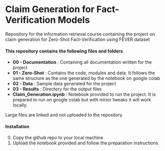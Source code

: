 # Claim Generation for Fact-Verification Models
Repository for the information retrieval course containing the project on claim generation for Zero-Shot Fact-Verification using FEVER dataset

#### This repository contains the following files and folders
* **00 - Documentation** : Containing all documentation written for the project
* **01 - Zero-Shot** : Contains the code, modules and data. It follows the same structure as the one generated by the notebook on google colab
* **02 - Data** : Sample data generated for the project
* **03 - Results** : Directory for the output files 
* **Claim_Generation.ipynb** : Notebook provided to run the project. It is prepared to run on google colab but with minor tweaks it will work locally.

Large files are linked and not uploaded to the repository

#### Installation
0. Copy the github repo to your local machine
1. Upload the notebook provided and follow the preparation instructions
